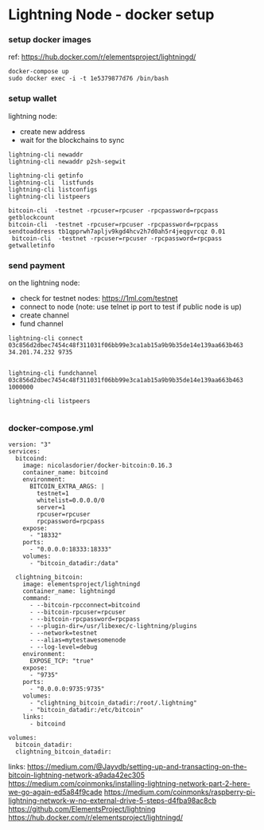 
# Lightning Node - docker setup

### setup docker images
ref: https://hub.docker.com/r/elementsproject/lightningd/


```
docker-compose up
sudo docker exec -i -t 1e5379877d76 /bin/bash
```




### setup wallet
lightning node:
- create new address
-  wait for the blockchains to sync

```
lightning-cli newaddr
lightning-cli newaddr p2sh-segwit

lightning-cli getinfo
lightning-cli  listfunds
lightning-cli listconfigs
lightning-cli listpeers

```

```
bitcoin-cli  -testnet -rpcuser=rpcuser -rpcpassword=rpcpass  getblockcount
bitcoin-cli  -testnet -rpcuser=rpcuser -rpcpassword=rpcpass sendtoaddress tb1qpprwh7apljv9kgd4hcv2h7d0ah5r4jeqgvrcqz 0.01
 bitcoin-cli  -testnet -rpcuser=rpcuser -rpcpassword=rpcpass  getwalletinfo

```
### send payment
on the lightning node:
 - check for testnet nodes: https://1ml.com/testnet
 - connect to node (note: use telnet ip port to test if public node is up)
 - create channel
 - fund channel


```
lightning-cli connect 03c856d2dbec7454c48f311031f06bb99e3ca1ab15a9b9b35de14e139aa663b463 34.201.74.232 9735


lightning-cli fundchannel 03c856d2dbec7454c48f311031f06bb99e3ca1ab15a9b9b35de14e139aa663b463 1000000

lightning-cli listpeers


```
### docker-compose.yml
```
version: "3"
services:
  bitcoind:
    image: nicolasdorier/docker-bitcoin:0.16.3
    container_name: bitcoind
    environment:
      BITCOIN_EXTRA_ARGS: |
        testnet=1
        whitelist=0.0.0.0/0
        server=1
        rpcuser=rpcuser
        rpcpassword=rpcpass
    expose:
      - "18332"
    ports:
      - "0.0.0.0:18333:18333"
    volumes:
      - "bitcoin_datadir:/data"

  clightning_bitcoin:
    image: elementsproject/lightningd
    container_name: lightningd
    command:
      - --bitcoin-rpcconnect=bitcoind
      - --bitcoin-rpcuser=rpcuser
      - --bitcoin-rpcpassword=rpcpass
      - --plugin-dir=/usr/libexec/c-lightning/plugins
      - --network=testnet
      - --alias=mytestawesomenode
      - --log-level=debug
    environment:
      EXPOSE_TCP: "true"
    expose:
      - "9735"
    ports:
      - "0.0.0.0:9735:9735"
    volumes:
      - "clightning_bitcoin_datadir:/root/.lightning"
      - "bitcoin_datadir:/etc/bitcoin"
    links:
      - bitcoind

volumes:
  bitcoin_datadir:
  clightning_bitcoin_datadir:
```

links:
https://medium.com/@Jayvdb/setting-up-and-transacting-on-the-bitcoin-lightning-network-a9ada42ec305
https://medium.com/coinmonks/installing-lightning-network-part-2-here-we-go-again-ed5a84f9cade
https://medium.com/coinmonks/raspberry-pi-lightning-network-w-no-external-drive-5-steps-d4fba98ac8cb
https://github.com/ElementsProject/lightning
https://hub.docker.com/r/elementsproject/lightningd/

